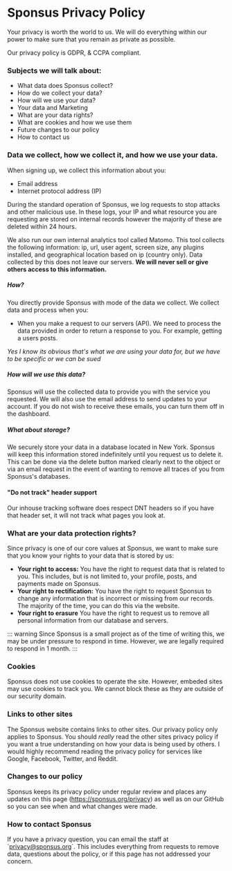 # Sponsus Privacy Policy

Your privacy is worth the world to us. We will do everything within our power to make sure that you remain as private as possible.  

Our privacy policy is GDPR, & CCPA compliant.

### Subjects we will talk about:
* What data does Sponsus collect?
* How do we collect your data?
* How will we use your data?
* Your data and Marketing
* What are your data rights?
* What are cookies and how we use them
* Future changes to our policy
* How to contact us

### Data we collect, how we collect it, and how we use your data.
When signing up, we collect this information about you:  
* Email address
* Internet protocol address (IP)

During the standard operation of Sponsus, we log requests to stop attacks and other malicious use. In these logs, your IP and what resource you are requesting are stored on internal records however the majority of these are deleted within 24 hours.

We also run our own internal analytics tool called Matomo. This tool collects the following information: ip, url, user agent, screen size, any plugins installed, and geographical location based on ip (country only). Data collected by this does not leave our servers. **We will never sell or give others access to this information.**

##### How?
You directly provide Sponsus with mode of the data we collect. We collect data and process when you:
* When you make a request to our servers (API). We need to process the data provided in order to return a response to you. For example, getting a users posts.

*Yes I know its obvious that's what we are using your data for, but we have to be specific or we can be sued*

##### How will we use this data?
Sponsus will use the collected data to provide you with the service you requested. We will also use the email address to send updates to your account. If you do not wish to receive these emails, you can turn them off in the dashboard.

##### What about storage?
We securely store your data in a database located in New York. Sponsus will keep this information stored indefinitely until you request us to delete it. This can be done via the delete button marked clearly next to the object or via an email request in the event of wanting to remove all traces of you from Sponsus's databases.

#### "Do not track" header support
Our inhouse tracking software does respect DNT headers so if you have that header set, it will not track what pages you look at.

### What are your data protection rights?
Since privacy is one of our core values at Sponsus, we want to make sure that you know your rights to your data that is stored by us:
* **Your right to access:** You have the right to request data that is related to you. This includes, but is not limited to, your profile, posts, and payments made on Sponsus.
* **Your right to rectification:** You have the right to request Sponsus to change any information that is incorrect or missing from our records. The majority of the time, you can do this via the website.
* **Your right to erasure** You have the right to request us to remove all personal information from our database and servers.

::: warning
Since Sponsus is a small project as of the time of writing this, we may be under pressure to respond in time. However, we are legally required to respond in 1 month.
:::

### Cookies
Sponsus does not use cookies to operate the site. However, embeded sites may use cookies to track you. We cannot block these as they are outside of our security domain.

### Links to other sites
The Sponsus website contains links to other sites. Our privacy policy only applies to Sponsus. You should *really* read the other sites privacy policy if you want a true understanding on how your data is being used by others. I would highly recommend reading the privacy policy for services like Google, Facebook, Twitter, and Reddit.

### Changes to our policy
Sponsus keeps its privacy policy under regular review and places any updates on this page (https://sponsus.org/privacy) as well as on our GitHub so you can see when and what changes were made.

### How to contact Sponsus
If you have a privacy question, you can email the staff at \`privacy@sponsus.org\`. This includes everything from requests to remove data, questions about the policy, or if this page has not addressed your concern.
